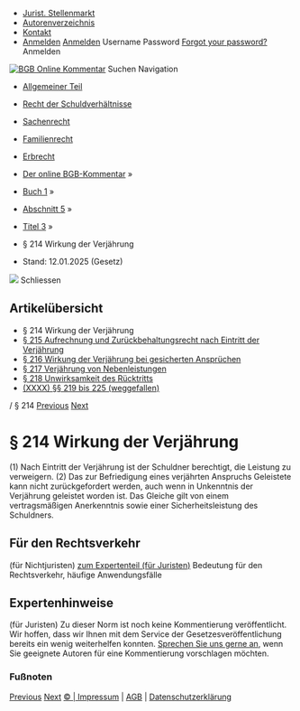   * [Jurist. Stellenmarkt](https://bgb.kommentar.de/Buch-1/Abschnitt-5/Titel-3/</job-board> "Jurist. Stellenmarkt")
  * [Autorenverzeichnis](https://bgb.kommentar.de/Buch-1/Abschnitt-5/Titel-3/</Autorenverzeichnis> "Autorenverzeichnis")
  * [Kontakt](https://bgb.kommentar.de/Buch-1/Abschnitt-5/Titel-3/</Kontakt>)
  * [Anmelden](https://bgb.kommentar.de/Buch-1/Abschnitt-5/Titel-3/<#login> "show login form") [Anmelden](https://bgb.kommentar.de/Buch-1/Abschnitt-5/Titel-3/<#> "hide login form") Username Password
[Forgot your password?](https://bgb.kommentar.de/Buch-1/Abschnitt-5/Titel-3/</user/forgotpassword>) Anmelden 


[![BGB Online Kommentar](https://bgb.kommentar.de/extension/bgb/design/bgb/images/logo.png)](https://bgb.kommentar.de/Buch-1/Abschnitt-5/Titel-3/</> "BGB Online Kommentar")
Suchen
Navigation
  * [Allgemeiner Teil](https://bgb.kommentar.de/Buch-1/Abschnitt-5/Titel-3/</Buch-1>)
  * [Recht der Schuldverhältnisse](https://bgb.kommentar.de/Buch-1/Abschnitt-5/Titel-3/</Buch-2>)
  * [Sachenrecht](https://bgb.kommentar.de/Buch-1/Abschnitt-5/Titel-3/</Buch-3>)
  * [Familienrecht](https://bgb.kommentar.de/Buch-1/Abschnitt-5/Titel-3/</Buch-4>)
  * [Erbrecht](https://bgb.kommentar.de/Buch-1/Abschnitt-5/Titel-3/</Buch-5>)


  * [Der online BGB-Kommentar](https://bgb.kommentar.de/Buch-1/Abschnitt-5/Titel-3/</>) »
  * [Buch 1](https://bgb.kommentar.de/Buch-1/Abschnitt-5/Titel-3/</Buch-1>) »
  * [Abschnitt 5](https://bgb.kommentar.de/Buch-1/Abschnitt-5/Titel-3/</Buch-1/Abschnitt-5>) »
  * [Titel 3](https://bgb.kommentar.de/Buch-1/Abschnitt-5/Titel-3/</Buch-1/Abschnitt-5/Titel-3>) »
  * § 214 Wirkung der Verjährung 
  * Stand: 12.01.2025 (Gesetz) 


![](https://vg01.met.vgwort.de/na/1c9909529ead4f509072c06d9081a7d5)
Schliessen 
## Artikelübersicht
  * § 214 Wirkung der Verjährung 
  * [ § 215 Aufrechnung und Zurückbehaltungsrecht nach Eintritt der Verjährung ](https://bgb.kommentar.de/Buch-1/Abschnitt-5/Titel-3/</Buch-1/Abschnitt-5/Titel-3/Aufrechnung-und-Zurueckbehaltungsrecht-nach-Eintritt-der-Verjaehrung>)
  * [ § 216 Wirkung der Verjährung bei gesicherten Ansprüchen ](https://bgb.kommentar.de/Buch-1/Abschnitt-5/Titel-3/</Buch-1/Abschnitt-5/Titel-3/Wirkung-der-Verjaehrung-bei-gesicherten-Anspruechen>)
  * [ § 217 Verjährung von Nebenleistungen ](https://bgb.kommentar.de/Buch-1/Abschnitt-5/Titel-3/</Buch-1/Abschnitt-5/Titel-3/Verjaehrung-von-Nebenleistungen>)
  * [ § 218 Unwirksamkeit des Rücktritts ](https://bgb.kommentar.de/Buch-1/Abschnitt-5/Titel-3/</Buch-1/Abschnitt-5/Titel-3/Unwirksamkeit-des-Ruecktritts>)
  * [ (XXXX) §§ 219 bis 225 (weggefallen) ](https://bgb.kommentar.de/Buch-1/Abschnitt-5/Titel-3/</Buch-1/Abschnitt-5/Titel-3/weggefallen>)


/ § 214 
[Previous](https://bgb.kommentar.de/Buch-1/Abschnitt-5/Titel-3/</Buch-1/Abschnitt-5/Titel-2/Hemmung-Ablaufhemmung-und-erneuter-Beginn-der-Verjaehrung-bei-anderen-Anspruechen> "§ 213 Hemmung, Ablaufhemmung und erneuter Beginn der Verjährung bei anderen
Ansprüchen") [Next](https://bgb.kommentar.de/Buch-1/Abschnitt-5/Titel-3/</Buch-1/Abschnitt-5/Titel-3/Aufrechnung-und-Zurueckbehaltungsrecht-nach-Eintritt-der-Verjaehrung> "§ 215 Aufrechnung und Zurückbehaltungsrecht nach Eintritt der Verjährung")
# § 214 Wirkung der Verjährung
(1) Nach Eintritt der Verjährung ist der Schuldner berechtigt, die Leistung zu verweigern.
(2) Das zur Befriedigung eines verjährten Anspruchs Geleistete kann nicht zurückgefordert werden, auch wenn in Unkenntnis der Verjährung geleistet worden ist. Das Gleiche gilt von einem vertragsmäßigen Anerkenntnis sowie einer Sicherheitsleistung des Schuldners.
## Für den Rechtsverkehr 
(für Nichtjuristen)
[zum Expertenteil (für Juristen)](https://bgb.kommentar.de/Buch-1/Abschnitt-5/Titel-3/<#expertenhinweise>)
Bedeutung für den Rechtsverkehr, häufige Anwendungsfälle
## Expertenhinweise
(für Juristen)
Zu dieser Norm ist noch keine Kommentierung veröffentlicht. Wir hoffen, dass wir Ihnen mit dem Service der Gesetzesveröffentlichung bereits ein wenig weiterhelfen konnten. [Sprechen Sie uns gerne an](https://bgb.kommentar.de/Buch-1/Abschnitt-5/Titel-3/</Kontakt>), wenn Sie geeignete Autoren für eine Kommentierung vorschlagen möchten. 
### Fußnoten
[Previous](https://bgb.kommentar.de/Buch-1/Abschnitt-5/Titel-3/</Buch-1/Abschnitt-5/Titel-2/Hemmung-Ablaufhemmung-und-erneuter-Beginn-der-Verjaehrung-bei-anderen-Anspruechen> "§ 213 Hemmung, Ablaufhemmung und erneuter Beginn der Verjährung bei anderen
Ansprüchen") [Next](https://bgb.kommentar.de/Buch-1/Abschnitt-5/Titel-3/</Buch-1/Abschnitt-5/Titel-3/Aufrechnung-und-Zurueckbehaltungsrecht-nach-Eintritt-der-Verjaehrung> "§ 215 Aufrechnung und Zurückbehaltungsrecht nach Eintritt der Verjährung")
[© | Impressum](https://bgb.kommentar.de/Buch-1/Abschnitt-5/Titel-3/</Kontakt>) | [AGB](https://bgb.kommentar.de/Buch-1/Abschnitt-5/Titel-3/</AGB>) | [Datenschutzerklärung](https://bgb.kommentar.de/Buch-1/Abschnitt-5/Titel-3/</Datenschutzerklaerung-fuer-Leser>)
